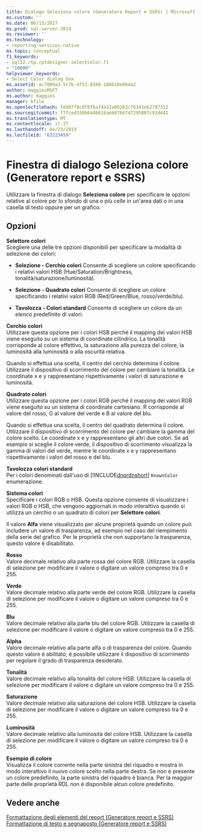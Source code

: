 ```yaml
---
title: Dialogo Seleziona colore (Generatore Report e SSRS) | Microsoft Docs
ms.custom: ''
ms.date: 06/13/2017
ms.prod: sql-server-2014
ms.reviewer: ''
ms.technology:
- reporting-services-native
ms.topic: conceptual
f1_keywords:
- sql12.rtp.rptdesigner.selectcolor.f1
- "10090"
helpviewer_keywords:
- Select Color dialog box
ms.assetid: ac7089a3-5c7b-4f53-8348-180610e86da2
author: maggiesMSFT
ms.author: maggies
manager: kfile
ms.openlocfilehash: fdd07f8c0f8fba74432a08283c76341eb2707312
ms.sourcegitcommit: f7fced330b64d6616aeb8766747295807c92dd41
ms.translationtype: MT
ms.contentlocale: it-IT
ms.lasthandoff: 04/23/2019
ms.locfileid: "63223459"
---
```

# <a name="select-color-dialog-box-report-builder-and-ssrs"></a>Finestra di dialogo Seleziona colore (Generatore report e SSRS)
  Utilizzare la finestra di dialogo **Seleziona colore** per specificare le opzioni relative al colore per lo sfondo di una o più celle in un'area dati o in una casella di testo oppure per un grafico.  
  
## <a name="options"></a>Opzioni  
 **Selettore colori**  
 Scegliere una delle tre opzioni disponibili per specificare la modalità di selezione dei colori:  
  
-   **Selezione - Cerchio colori** Consente di scegliere un colore specificando i relativi valori HSB (Hue/Saturation/Brightness, tonalità/saturazione/luminosità).  
  
-   **Selezione - Quadrato colori** Consente di scegliere un colore specificando i relativi valori RGB (Red/Green/Blue, rosso/verde/blu).  
  
-   **Tavolozza - Colori standard** Consente di scegliere un colore da un elenco predefinito di valori.  
  
 **Cerchio colori**  
 Utilizzare questa opzione per i colori HSB perché il mapping dei valori HSB viene eseguito su un sistema di coordinate cilindrico. La tonalità corrisponde al colore effettivo, la saturazione alla purezza del colore, la luminosità alla luminosità o alla oscurità relativa.  
  
 Quando si effettua una scelta, il centro del cerchio determina il colore. Utilizzare il dispositivo di scorrimento del colore per cambiare la tonalità. Le coordinate x e y rappresentano rispettivamente i valori di saturazione e luminosità.  
  
 **Quadrato colori**  
 Utilizzare questa opzione per i colori RGB perché il mapping dei valori RGB viene eseguito su un sistema di coordinate cartesiano. R corrisponde al valore del rosso, G al valore del verde e B al valore del blu.  
  
 Quando si effettua una scelta, il centro del quadrato determina il colore. Utilizzare il dispositivo di scorrimento del colore per cambiare la gamma del colore scelto. Le coordinate x e y rappresentano gli altri due colori. Se ad esempio si sceglie il colore verde, il dispositivo di scorrimento visualizza la gamma di valori del verde, mentre le coordinate x e y rappresentano rispettivamente i valori del rosso e del blu.  
  
 **Tavolozza colori standard**  
 Per i colori denominati dall'uso di [!INCLUDE[dnprdnshort](../includes/dnprdnshort-md.md)] `KnownColor` enumerazione.  
  
 **Sistema colori**  
 Specificare i colori RGB o HSB. Questa opzione consente di visualizzare i valori RGB o HSB, che vengono aggiornati in modo interattivo quando si utilizza un cerchio o un quadrato di colori per **Selettore colori**.  
  
 Il valore **Alfa** viene visualizzato per alcune proprietà quando un colore può includere un valore di trasparenza, ad esempio nel caso del riempimento della serie del grafico. Per le proprietà che non supportano la trasparenza, questo valore è disabilitato.  
  
 **Rosso**  
 Valore decimale relativo alla parte rossa del colore RGB. Utilizzare la casella di selezione per modificare il valore o digitare un valore compreso tra 0 e 255.  
  
 **Verde**  
 Valore decimale relativo alla parte verde del colore RGB. Utilizzare la casella di selezione per modificare il valore o digitare un valore compreso tra 0 e 255.  
  
 **Blu**  
 Valore decimale relativo alla parte blu del colore RGB. Utilizzare la casella di selezione per modificare il valore o digitare un valore compreso tra 0 e 255.  
  
 **Alpha**  
 Valore decimale relativo alla parte alfa o di trasparenza del colore. Quando questo valore è abilitato, è possibile utilizzare il dispositivo di scorrimento per regolare il grado di trasparenza desiderato.  
  
 **Tonalità**  
 Valore decimale relativo alla tonalità del colore HSB. Utilizzare la casella di selezione per modificare il valore o digitare un valore compreso tra 0 e 255.  
  
 **Saturazione**  
 Valore decimale relativo alla saturazione del colore HSB. Utilizzare la casella di selezione per modificare il valore o digitare un valore compreso tra 0 e 255.  
  
 **Luminosità**  
 Valore decimale relativo alla luminosità del colore HSB. Utilizzare la casella di selezione per modificare il valore o digitare un valore compreso tra 0 e 255.  
  
 **Esempio di colore**  
 Visualizza il colore corrente nella parte sinistra del riquadro e mostra in modo interattivo il nuovo colore scelto nella parte destra. Se non è presente un colore predefinito, la parte sinistra del riquadro è bianca. Per la maggior parte delle proprietà RDL non è disponibile alcun colore predefinito.  
  
## <a name="see-also"></a>Vedere anche  
 [Formattazione degli elementi del report &#40;Generatore report e SSRS&#41;](report-design/formatting-report-items-report-builder-and-ssrs.md)   
 [Formattazione di testo e segnaposto &#40;Generatore report e SSRS&#41;](report-design/formatting-text-and-placeholders-report-builder-and-ssrs.md)  
  
  
